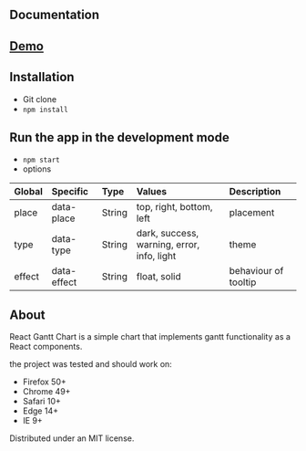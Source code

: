 ## Documentation
## [Demo](https://codesandbox.io/s/github/MEDESD/react-gantt)

## Installation

- Git clone
- `npm install` 

## Run the app in the development mode
- `npm start`
- options

| Global           | Specific              | Type          | Values                                                                                                                                | Description                                                                                                                                                                                         |
| :--------------- | :-------------------- | :------------ | :------------------------------------------------------------------------------------------------------------------------------------ | :-------------------------------------------------------------------------------------------------------------------------------------------------------------------------------------------------- |
| place            | data-place            | String        | top, right, bottom, left                                                                                                              | placement                                                                                                                                                                                           |
| type             | data-type             | String        | dark, success, warning, error, info, light                                                                                            | theme                                                                                                                                                                                               |
| effect           | data-effect           | String        | float, solid                                                                                                                          | behaviour of tooltip

## About

React Gantt Chart is a simple chart that implements gantt functionality as 
a React components.

the project was tested and should work on:

 - Firefox 50+
 - Chrome 49+
 - Safari 10+
 - Edge 14+
 - IE 9+

Distributed under an MIT license.

